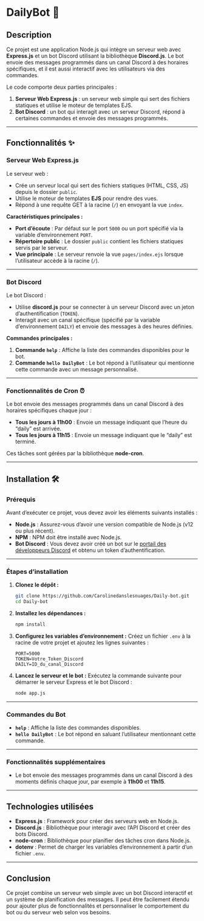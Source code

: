 # DailyBot 🤖

## Description

Ce projet est une application Node.js qui intègre un serveur web avec **Express.js** et un bot Discord utilisant la bibliothèque **Discord.js**. Le bot envoie des messages programmés dans un canal Discord à des horaires spécifiques, et il est aussi interactif avec les utilisateurs via des commandes.

Le code comporte deux parties principales :

1. **Serveur Web Express.js** : un serveur web simple qui sert des fichiers statiques et utilise le moteur de templates EJS.
2. **Bot Discord** : un bot qui interagit avec un serveur Discord, répond à certaines commandes et envoie des messages programmés.

---

## Fonctionnalités ✨

### Serveur Web Express.js

Le serveur web :
- Crée un serveur local qui sert des fichiers statiques (HTML, CSS, JS) depuis le dossier `public`.
- Utilise le moteur de templates **EJS** pour rendre des vues.
- Répond à une requête GET à la racine (`/`) en envoyant la vue `index`.

**Caractéristiques principales :**
- **Port d’écoute** : Par défaut sur le port `5000` ou un port spécifié via la variable d’environnement `PORT`.
- **Répertoire public** : Le dossier `public` contient les fichiers statiques servis par le serveur.
- **Vue principale** : Le serveur renvoie la vue `pages/index.ejs` lorsque l’utilisateur accède à la racine (`/`).

---

### Bot Discord

Le bot Discord :
- Utilise **discord.js** pour se connecter à un serveur Discord avec un jeton d’authentification (`TOKEN`).
- Interagit avec un canal spécifique (spécifié par la variable d’environnement `DAILY`) et envoie des messages à des heures définies.
  
**Commandes principales :**
1. **Commande `help`** : Affiche la liste des commandes disponibles pour le bot.
2. **Commande `hello DailyBot`** : Le bot répond à l’utilisateur qui mentionne cette commande avec un message personnalisé.

---

### Fonctionnalités de Cron ⏰

Le bot envoie des messages programmés dans un canal Discord à des horaires spécifiques chaque jour :
- **Tous les jours à 11h00** : Envoie un message indiquant que l’heure du “daily” est arrivée.
- **Tous les jours à 11h15** : Envoie un message indiquant que le “daily” est terminé.

Ces tâches sont gérées par la bibliothèque **node-cron**.

---

## Installation 🛠️

### Prérequis 

Avant d’exécuter ce projet, vous devez avoir les éléments suivants installés :
- **Node.js** : Assurez-vous d’avoir une version compatible de Node.js (v12 ou plus récent).
- **NPM** : NPM doit être installé avec Node.js.
- **Bot Discord** : Vous devez avoir créé un bot sur le [portail des développeurs Discord](https://discord.com/developers/applications) et obtenu un token d’authentification.

---

### Étapes d’installation

1. **Clonez le dépôt :**
    ```bash
    git clone https://github.com/Carolinedanslesnuages/Daily-bot.git
    cd Daily-bot
    ```

2. **Installez les dépendances :**
    ```bash
    npm install
    ```

3. **Configurez les variables d’environnement :**
    Créez un fichier `.env` à la racine de votre projet et ajoutez les lignes suivantes :
    ```env
    PORT=5000
    TOKEN=Votre_Token_Discord
    DAILY=ID_du_canal_Discord
    ```

4. **Lancez le serveur et le bot :**
    Exécutez la commande suivante pour démarrer le serveur Express et le bot Discord :
    ```bash
    node app.js
    ```
---

### Commandes du Bot

- **`help`** : Affiche la liste des commandes disponibles.
- **`hello DailyBot`** : Le bot répond en saluant l’utilisateur mentionnant cette commande.

---

### Fonctionnalités supplémentaires

- Le bot envoie des messages programmés dans un canal Discord à des moments définis chaque jour, par exemple à **11h00** et **11h15**.

---

## Technologies utilisées

- **Express.js** : Framework pour créer des serveurs web en Node.js.
- **Discord.js** : Bibliothèque pour interagir avec l’API Discord et créer des bots Discord.
- **node-cron** : Bibliothèque pour planifier des tâches cron dans Node.js.
- **dotenv** : Permet de charger les variables d’environnement à partir d’un fichier `.env`.

---

## Conclusion

Ce projet combine un serveur web simple avec un bot Discord interactif et un système de planification des messages. Il peut être facilement étendu pour ajouter plus de fonctionnalités et personnaliser le comportement du bot ou du serveur web selon vos besoins.

